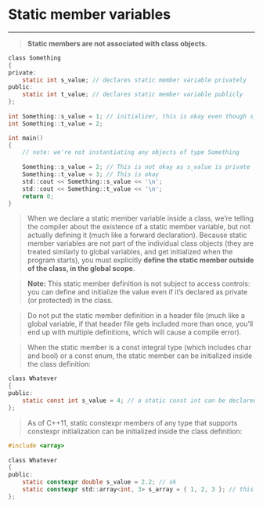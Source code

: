 #                    Static member variables
---


> **Static members are not associated with class objects.** 

```c
class Something
{
private:
    static int s_value; // declares static member variable privately
public:
    static int t_value; // declares static member variable publicly
};
 
int Something::s_value = 1; // initializer, this is okay even though s_value is private since it's a definitionsection below)
int Something::t_value = 2;

int main()
{
    // note: we're not instantiating any objects of type Something
 
    Something::s_value = 2; // This is not okay as s_value is private
    Something::t_value = 3; // This is okay 
    std::cout << Something::s_value << '\n';
    std::cout << Something::t_value << '\n';
    return 0;
}
```


> When we declare a static member variable inside a class, we’re telling the compiler about the existence of a static member variable, but not actually defining it (much like a forward declaration). Because static member variables are not part of the individual class objects (they are treated similarly to global variables, and get initialized when the program starts), you must explicitly **define the static member outside of the class, in the global scope**.


> **Note:** This static member definition is not subject to access controls: you can define and initialize the value even if it’s declared as private (or protected) in the class.


> Do not put the static member definition in a header file (much like a global variable, if that header file gets included more than once, you’ll end up with multiple definitions, which will cause a compile error).


> When the static member is a const integral type (which includes char and bool) or a const enum, the static member can be initialized inside the class definition:

```c
class Whatever
{
public:
    static const int s_value = 4; // a static const int can be declared and initialized directly
};
```


>  As of C++11, static constexpr members of any type that supports constexpr initialization can be initialized inside the class definition:

```c
#include <array>
 
class Whatever
{
public:
    static constexpr double s_value = 2.2; // ok
    static constexpr std::array<int, 3> s_array = { 1, 2, 3 }; // this even works for classes that support constexpr initialization
};
```


